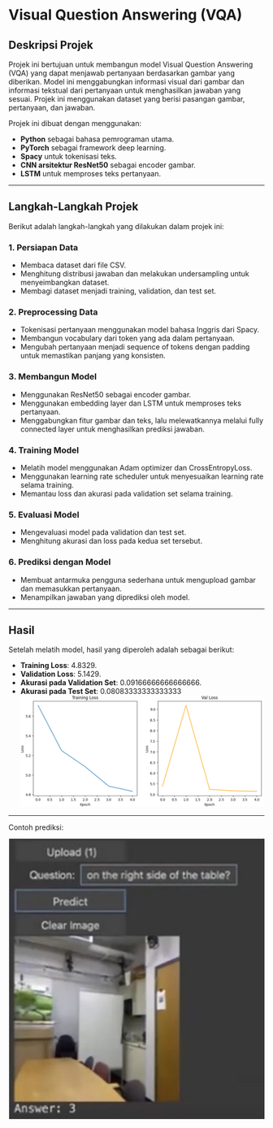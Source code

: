 # Visual Question Answering (VQA)

## **Deskripsi Projek**
Projek ini bertujuan untuk membangun model Visual Question Answering (VQA) yang dapat menjawab pertanyaan berdasarkan gambar yang diberikan. Model ini menggabungkan informasi visual dari gambar dan informasi tekstual dari pertanyaan untuk menghasilkan jawaban yang sesuai. Projek ini menggunakan dataset yang berisi pasangan gambar, pertanyaan, dan jawaban.

Projek ini dibuat dengan menggunakan:
- **Python** sebagai bahasa pemrograman utama.
- **PyTorch** sebagai framework deep learning.
- **Spacy** untuk tokenisasi teks.
- **CNN arsitektur ResNet50** sebagai encoder gambar.
- **LSTM** untuk memproses teks pertanyaan.

---

## **Langkah-Langkah Projek**
Berikut adalah langkah-langkah yang dilakukan dalam projek ini:

### 1. **Persiapan Data**
   - Membaca dataset dari file CSV.
   - Menghitung distribusi jawaban dan melakukan undersampling untuk menyeimbangkan dataset.
   - Membagi dataset menjadi training, validation, dan test set.

### 2. **Preprocessing Data**
   - Tokenisasi pertanyaan menggunakan model bahasa Inggris dari Spacy.
   - Membangun vocabulary dari token yang ada dalam pertanyaan.
   - Mengubah pertanyaan menjadi sequence of tokens dengan padding untuk memastikan panjang yang konsisten.

### 3. **Membangun Model**
   - Menggunakan ResNet50 sebagai encoder gambar.
   - Menggunakan embedding layer dan LSTM untuk memproses teks pertanyaan.
   - Menggabungkan fitur gambar dan teks, lalu melewatkannya melalui fully connected layer untuk menghasilkan prediksi jawaban.

### 4. **Training Model**
   - Melatih model menggunakan Adam optimizer dan CrossEntropyLoss.
   - Menggunakan learning rate scheduler untuk menyesuaikan learning rate selama training.
   - Memantau loss dan akurasi pada validation set selama training.

### 5. **Evaluasi Model**
   - Mengevaluasi model pada validation dan test set.
   - Menghitung akurasi dan loss pada kedua set tersebut.

### 6. **Prediksi dengan Model**
   - Membuat antarmuka pengguna sederhana untuk mengupload gambar dan memasukkan pertanyaan.
   - Menampilkan jawaban yang diprediksi oleh model.

---

## **Hasil**
Setelah melatih model, hasil yang diperoleh adalah sebagai berikut:
- **Training Loss**: 4.8329.
- **Validation Loss**: 5.1429.
- **Akurasi pada Validation Set**: 0.09166666666666666.
- **Akurasi pada Test Set**: 0.08083333333333333
![Training Result](images/graph.png) 

---

Contoh prediksi:

![Result](images/result.png)
